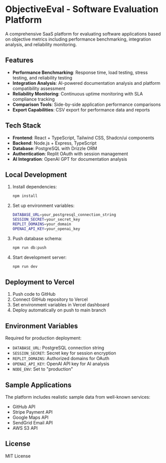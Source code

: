 # ObjectiveEval - Software Evaluation Platform

A comprehensive SaaS platform for evaluating software applications based on objective metrics including performance benchmarking, integration analysis, and reliability monitoring.

## Features

- **Performance Benchmarking**: Response time, load testing, stress testing, and reliability testing
- **Integration Analysis**: AI-powered documentation analysis and platform compatibility assessment
- **Reliability Monitoring**: Continuous uptime monitoring with SLA compliance tracking
- **Comparison Tools**: Side-by-side application performance comparisons
- **Export Capabilities**: CSV export for performance data and reports

## Tech Stack

- **Frontend**: React + TypeScript, Tailwind CSS, Shadcn/ui components
- **Backend**: Node.js + Express, TypeScript
- **Database**: PostgreSQL with Drizzle ORM
- **Authentication**: Replit OAuth with session management
- **AI Integration**: OpenAI GPT for documentation analysis

## Local Development

1. Install dependencies:
   ```bash
   npm install
   ```

2. Set up environment variables:
   ```bash
   DATABASE_URL=your_postgresql_connection_string
   SESSION_SECRET=your_secret_key
   REPLIT_DOMAINS=your_domain
   OPENAI_API_KEY=your_openai_key
   ```

3. Push database schema:
   ```bash
   npm run db:push
   ```

4. Start development server:
   ```bash
   npm run dev
   ```

## Deployment to Vercel

1. Push code to GitHub
2. Connect GitHub repository to Vercel
3. Set environment variables in Vercel dashboard
4. Deploy automatically on push to main branch

## Environment Variables

Required for production deployment:

- `DATABASE_URL`: PostgreSQL connection string
- `SESSION_SECRET`: Secret key for session encryption
- `REPLIT_DOMAINS`: Authorized domains for OAuth
- `OPENAI_API_KEY`: OpenAI API key for AI analysis
- `NODE_ENV`: Set to "production"

## Sample Applications

The platform includes realistic sample data from well-known services:
- GitHub API
- Stripe Payment API
- Google Maps API
- SendGrid Email API
- AWS S3 API

## License

MIT License